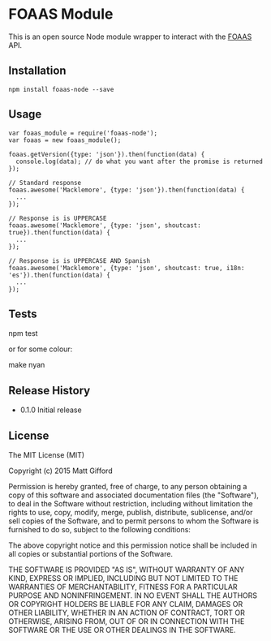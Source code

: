# FOAAS Module

This is an open source Node module wrapper to interact with the [FOAAS](foaas.herokuapp.com) API.

## Installation

    npm install foaas-node --save

## Usage

    var foaas_module = require('foaas-node');
    var foaas = new foaas_module();

    foaas.getVersion({type: 'json'}).then(function(data) {
      console.log(data); // do what you want after the promise is returned
    });

    // Standard response
    foaas.awesome('Macklemore', {type: 'json'}).then(function(data) {
      ...
    });

    // Response is is UPPERCASE
    foaas.awesome('Macklemore', {type: 'json', shoutcast: true}).then(function(data) {
      ...
    });

    // Response is is UPPERCASE AND Spanish
    foaas.awesome('Macklemore', {type: 'json', shoutcast: true, i18n: 'es'}).then(function(data) {
      ...
    });

## Tests

  npm test

or for some colour:

  make nyan


## Release History

* 0.1.0 Initial release

## License

The MIT License (MIT)

Copyright (c) 2015 Matt Gifford

Permission is hereby granted, free of charge, to any person obtaining a copy
of this software and associated documentation files (the "Software"), to deal
in the Software without restriction, including without limitation the rights
to use, copy, modify, merge, publish, distribute, sublicense, and/or sell
copies of the Software, and to permit persons to whom the Software is
furnished to do so, subject to the following conditions:

The above copyright notice and this permission notice shall be included in all
copies or substantial portions of the Software.

THE SOFTWARE IS PROVIDED "AS IS", WITHOUT WARRANTY OF ANY KIND, EXPRESS OR
IMPLIED, INCLUDING BUT NOT LIMITED TO THE WARRANTIES OF MERCHANTABILITY,
FITNESS FOR A PARTICULAR PURPOSE AND NONINFRINGEMENT. IN NO EVENT SHALL THE
AUTHORS OR COPYRIGHT HOLDERS BE LIABLE FOR ANY CLAIM, DAMAGES OR OTHER
LIABILITY, WHETHER IN AN ACTION OF CONTRACT, TORT OR OTHERWISE, ARISING FROM,
OUT OF OR IN CONNECTION WITH THE SOFTWARE OR THE USE OR OTHER DEALINGS IN THE
SOFTWARE.
